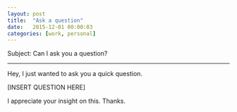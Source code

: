 ```yaml
---
layout: post
title:  "Ask a question"
date:   2015-12-01 00:00:03
categories: [work, personal]
---
```


Subject: Can I ask you a question?

---

Hey, I just wanted to ask you a quick question.

[INSERT QUESTION HERE]

I appreciate your insight on this. Thanks.
